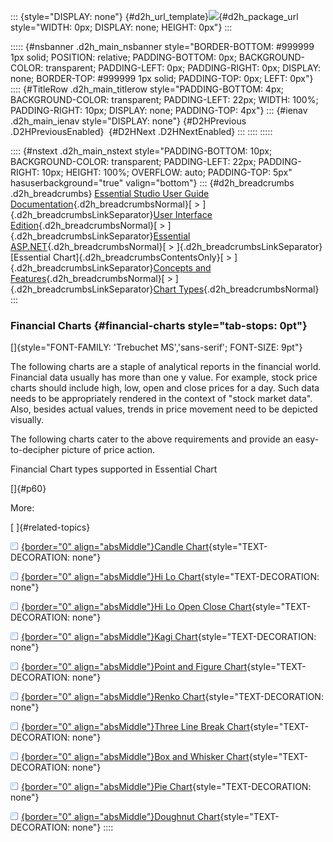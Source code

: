 ::: {style="DISPLAY: none"}
[](ms-xhelp:///?Id=d2h_url_template){#d2h_url_template}![](!package_url!){#d2h_package_url style="WIDTH: 0px; DISPLAY: none; HEIGHT: 0px"}
:::

::::: {#nsbanner .d2h_main_nsbanner style="BORDER-BOTTOM: #999999 1px solid; POSITION: relative; PADDING-BOTTOM: 0px; BACKGROUND-COLOR: transparent; PADDING-LEFT: 0px; PADDING-RIGHT: 0px; DISPLAY: none; BORDER-TOP: #999999 1px solid; PADDING-TOP: 0px; LEFT: 0px"}
:::: {#TitleRow .d2h_main_titlerow style="PADDING-BOTTOM: 4px; BACKGROUND-COLOR: transparent; PADDING-LEFT: 22px; WIDTH: 100%; PADDING-RIGHT: 10px; DISPLAY: none; PADDING-TOP: 4px"}
::: {#ienav .d2h_main_ienav style="DISPLAY: none"}
[](ms-xhelp:///?Id=0993d333-7791-467b-871b-2f17ae64c441){#D2HPrevious .D2HPreviousEnabled}  [](ms-xhelp:///?Id=d1cf2ab8-f315-4c0f-9e5f-29aee2e8c91b){#D2HNext .D2HNextEnabled}
:::
::::
:::::

:::: {#nstext .d2h_main_nstext style="PADDING-BOTTOM: 10px; BACKGROUND-COLOR: transparent; PADDING-LEFT: 22px; PADDING-RIGHT: 10px; HEIGHT: 100%; OVERFLOW: auto; PADDING-TOP: 5px" hasuserbackground="true" valign="bottom"}
::: {#d2h_breadcrumbs .d2h_breadcrumbs}
[Essential Studio User Guide Documentation](ms-xhelp:///?Id=12457748-09e3-4d74-a240-8e049cedf030){.d2h_breadcrumbsNormal}[ \> ]{.d2h_breadcrumbsLinkSeparator}[User Interface Edition](ms-xhelp:///?Id=c29296b7-531c-413b-a0ec-488ca1f7f669){.d2h_breadcrumbsNormal}[ \> ]{.d2h_breadcrumbsLinkSeparator}[Essential ASP.NET](ms-xhelp:///?Id=25c35330-c127-4dad-9a92-ed79dc7261a6){.d2h_breadcrumbsNormal}[ \> ]{.d2h_breadcrumbsLinkSeparator}[Essential Chart]{.d2h_breadcrumbsContentsOnly}[ \> ]{.d2h_breadcrumbsLinkSeparator}[Concepts and Features](ms-xhelp:///?Id=100687ce-82f2-4424-9d16-0949ea76cf15){.d2h_breadcrumbsNormal}[ \> ]{.d2h_breadcrumbsLinkSeparator}[Chart Types](ms-xhelp:///?Id=872a1bee-6f8a-4946-ae0b-0a36ce9e5ea7){.d2h_breadcrumbsNormal}
:::

### Financial Charts {#financial-charts style="tab-stops: 0pt"}

[]{style="FONT-FAMILY: 'Trebuchet MS','sans-serif'; FONT-SIZE: 9pt"} 

The following charts are a staple of analytical reports in the financial world. Financial data usually has more than one y value. For example, stock price charts should include high, low, open and close prices for a day. Such data needs to be appropriately rendered in the context of \"stock market data\". Also, besides actual values, trends in price movement need to be depicted visually.

The following charts cater to the above requirements and provide an easy-to-decipher picture of price action.

Financial Chart types supported in Essential Chart

[]{#p60} 

More:

[ ]{#related-topics}

[![](button.gif){border="0" align="absMiddle"}Candle Chart](ms-xhelp:///?Id=91911a17-f2bf-429f-ba08-e6d81b35cacb){style="TEXT-DECORATION: none"}

[![](button.gif){border="0" align="absMiddle"}Hi Lo Chart](ms-xhelp:///?Id=dce076f4-c9af-4ef7-a602-98b8c3d4d6cb){style="TEXT-DECORATION: none"}

[![](button.gif){border="0" align="absMiddle"}Hi Lo Open Close Chart](ms-xhelp:///?Id=448e0fa7-f9d3-43f6-924c-473f5f9a472a){style="TEXT-DECORATION: none"}

[![](button.gif){border="0" align="absMiddle"}Kagi Chart](ms-xhelp:///?Id=7784a8e3-2abb-4bad-9be5-0feab6ce6fae){style="TEXT-DECORATION: none"}

[![](button.gif){border="0" align="absMiddle"}Point and Figure Chart](ms-xhelp:///?Id=df992845-71d2-4110-8127-e3d3211811ff){style="TEXT-DECORATION: none"}

[![](button.gif){border="0" align="absMiddle"}Renko Chart](ms-xhelp:///?Id=e749db3c-5b7a-4d23-8b97-b860dc16f089){style="TEXT-DECORATION: none"}

[![](button.gif){border="0" align="absMiddle"}Three Line Break Chart](ms-xhelp:///?Id=aaf414e6-b9b5-4274-86e8-33956e0514ba){style="TEXT-DECORATION: none"}

[![](button.gif){border="0" align="absMiddle"}Box and Whisker Chart](ms-xhelp:///?Id=b21af68d-87c2-425d-a5dd-fb1c30c9a208){style="TEXT-DECORATION: none"}

[![](button.gif){border="0" align="absMiddle"}Pie Chart](ms-xhelp:///?Id=e4b35ec2-bb38-4f90-bb4f-709f39edbe11){style="TEXT-DECORATION: none"}

[![](button.gif){border="0" align="absMiddle"}Doughnut Chart](ms-xhelp:///?Id=232e4429-8a13-4d7d-96c7-daa7bdf24633){style="TEXT-DECORATION: none"}
::::
